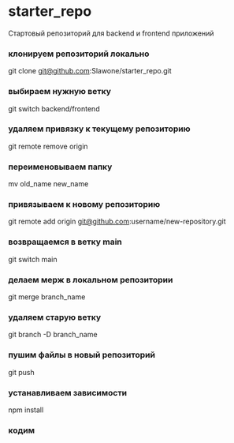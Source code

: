 # starter_repo
Стартовый репозиторий для backend и frontend приложений

### клонируем репозиторий локально

git clone git@github.com:Slawone/starter_repo.git

### выбираем нужную ветку

git switch backend/frontend

### удаляем привязку к текущему репозиторию

git remote remove origin

### переименовываем папку

mv old_name new_name

### привязываем к новому репозиторию

git remote add origin git@github.com:username/new-repository.git

### возвращаемся в ветку main

git switch main

### делаем мерж в локальном репозитории

git merge branch_name

### удаляем старую ветку

git branch -D branch_name

### пушим файлы в новый репозиторий

git push

### устанавливаем зависимости

npm install

### кодим